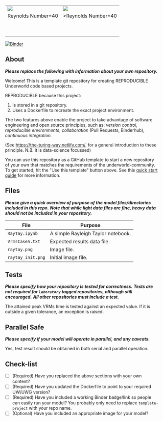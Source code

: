 <table>
 <tr>
  <td><img src='./Re40.gif'></td>
  <td><img src='./Re400.gif'></td>
 </tr>
 <tr>
  <td>Reynolds Number=40</td>
  <td>>Reynolds Number=40</td>
 </tr>
  <td colspan="2">&nbsp;</td>
 </tr>
  </tr>
  <td colspan="2">&nbsp;</td>
 </tr>
</table>

[![Binder](https://mybinder.org/badge_logo.svg)](https://mybinder.org/v2/gh/underworld-community/template-project/master)

About
-----
**_Please replace the following with information about your own repository._**

Welcome! This is a template git repository for creating REPRODUCIBLE Underworld code based projects.

REPRODUCIBLE because this project:
1. Is stored in a git repository.
2. Uses a Dockerfile to recreate the exact project environment.

The two features above enable the project to take advantage of software engineering and open source principles, such as:
_version control_, _reproducible environments_, _collaboration_ (Pull Requests, Binderhub), _continuous integration_. 

(See https://the-turing-way.netlify.com/, for a general introduction to these principle. N.B. it is data-science focussed)  

You can use this repository as a GitHub template to start a new repository of your own that matches the requirements of the underworld-community. To get started, hit the "Use this template" button above. See this [quick start guide]( https://github.com/underworld-community/template-project/wiki/Quick-start) for more information.


Files
-----
**_Please give a quick overview of purpose of the model files/directories included in this repo._**
**_Note that while light data files are fine,  heavy data should not be included in your repository._**

File | Purpose
--- | ---
`RayTay.ipynb` | A simple Rayleigh Taylor notebook. 
`VrmsCaseA.txt`| Expected results data file. 
`raytay.png` | Image file.
`raytay_init.png` | Initial image file.

Tests
-----
**_Please specify how your repository is tested for correctness._**
**_Tests are not required for `laboratory` tagged repositories, although still encouraged._**
**_All other repositories must include a test._**

The attained peak VRMs time is tested against an expected value. If it is outside a given tolerance, an exception is raised.

Parallel Safe
-------------
**_Please specify if your model will operate in parallel, and any caveats._**

Yes, test result should be obtained in both serial and parallel operation.

Check-list
----------
- [ ] (Required) Have you replaced the above sections with your own content? 
- [ ] (Required) Have you updated the Dockerfile to point to your required UW/UWG version? 
- [ ] (Required) Have you included a working Binder badge/link so people can easily run your model?
                 You probably only need to replace `template-project` with your repo name. 
- [ ] (Optional) Have you included an appropriate image for your model? 

